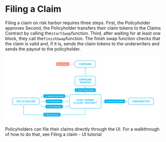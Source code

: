 # Filing a Claim

Filing a claim on risk harbor requires three steps. First, the Policyholder approves Second, the Policyholder transfers their claim tokens to the Claims Contract by calling the`startSwap`function. Third, after waiting for at least one block, they call the`finishSwap`function. The finish swap function checks that the claim is valid and, if it is, sends the claim tokens to the underwriters and sends the payout to the policyholder. 

![](../.gitbook/assets/image%20%284%29.png)

Policyholders can file their claims directly through the UI. For a walkthrough of how to do that, see Filing a claim - UI tutorial



